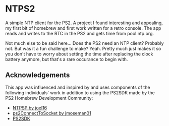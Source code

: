 # NTPS2

A simple NTP client for the PS2. A project I found interesting and appealing, my first bit of homebrew and first work written for a retro console. The app reads and writes to the RTC in the PS2 and gets time from pool.ntp.org.

Not much else to be said here... Does the PS2 need an NTP client? Probably not. But was it a fun challenge to make? Yeah. Pretty much just makes it so you don't have to worry about setting the time after replacing the clock battery anymore, but that's a rare occurance to begin with.

## Acknowledgements
This app was influenced and inspired by and uses components of the following individuals' work in addition to using the PS2SDK made by the PS2 Homebrew Development Community:
- [NTPSP by joel16](https://github.com/joel16/NTPSP)
- [ps2ConnectToSocket by jmoseman01](https://github.com/jmoseman01/ps2ConnectToSocket/tree/main)
- [PS2SDK](https://github.com/ps2dev/ps2sdk)
